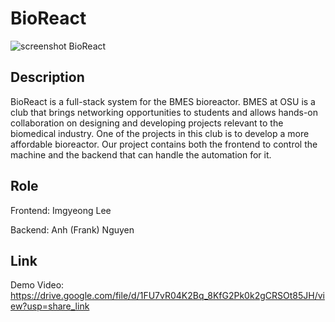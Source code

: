 # BioReact

![screenshot BioReact](https://user-images.githubusercontent.com/81654344/230510462-8ea3a766-0433-4c86-8835-ab0ac657545f.PNG)

## Description
BioReact is a full-stack system for the BMES bioreactor. BMES at OSU is a club that brings networking opportunities to students and allows hands-on collaboration on designing and developing projects relevant to the biomedical industry. One of the projects in this club is to develop a more affordable bioreactor. Our project contains both the frontend to control the machine and the backend that can handle the automation for it.

## Role
Frontend: Imgyeong Lee

Backend: Anh (Frank) Nguyen

## Link
Demo Video: https://drive.google.com/file/d/1FU7vR04K2Bq_8KfG2Pk0k2gCRSOt85JH/view?usp=share_link
